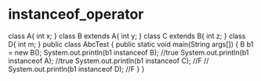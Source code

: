 # instanceof_operator

class A{
    int x;
}
class B extends A{
    int y;
}
class C extends B{
    int z;
}
class D{
    int m;
}
public class AbcTest {
    public static void main(String args[]) {
     B b1 = new B();
     System.out.println(b1 instanceof B);   //true
     System.out.println(b1 instanceof A);   //true
     System.out.println(b1 instanceof C);   //F
   //  System.out.println(b1 instanceof D);   //F
    }
}
